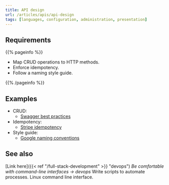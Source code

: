 ```yaml
---
title: API design
url: /articles/apis/api-design
tags: [languages, configuration, administration, presentation]
---
```


## Requirements

{{% pageinfo %}}

* Map CRUD operations to HTTP methods.
* Enforce idempotency.
* Follow a naming style guide.

{{% /pageinfo %}}

## Examples

* CRUD:
  * [Swagger best practices](https://swagger.io/resources/articles/best-practices-in-api-design/)
* Idempotency:
  * [Stripe idempotency](https://stripe.com/docs/api/idempotent_requests)
* Style guide:
  * [Google naming conventions](https://cloud.google.com/apis/design/naming_convention)

## See also

[Link here]({{< ref "/full-stack-development" >}} "devops") *Be comfortable with command-line interfaces -> devops*
Write scripts to automate processes. Linux command line interface.
